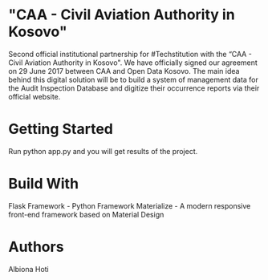 # "CAA - Civil Aviation Authority in Kosovo"

Second official institutional partnership for #Techstitution with the “CAA - Civil Aviation Authority in Kosovo". We have officially signed our agreement on 29 June 2017 between CAA and Open Data Kosovo. The main idea behind this digital solution
            will be to build a system of management data for the Audit Inspection Database and digitize their occurrence reports via their official website. 
# Getting Started            
Run python app.py and you will get results of the project.

# Build With
Flask Framework - Python Framework
Materialize - A modern responsive front-end framework based on Material Design

# Authors
Albiona Hoti
